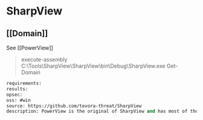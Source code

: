 # SharpView


## [[Domain]]  
See [[PowerView]]
> execute-assembly C:\Tools\SharpView\SharpView\bin\Debug\SharpView.exe Get-Domain


```meta
requirements: 
results: 
opsec: 
oss: #win
source: https://github.com/tevora-threat/SharpView
description: PowerView is the original of SharpView and has most of those queries also implemented
```